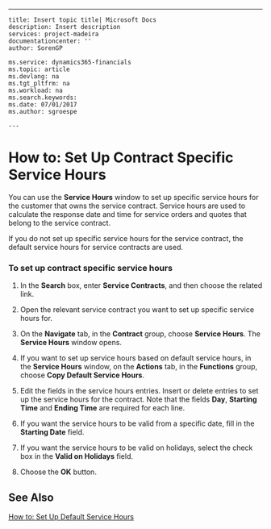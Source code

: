 ---
    title: Insert topic title| Microsoft Docs
    description: Insert description
    services: project-madeira
    documentationcenter: ''
    author: SorenGP

    ms.service: dynamics365-financials
    ms.topic: article
    ms.devlang: na
    ms.tgt_pltfrm: na
    ms.workload: na
    ms.search.keywords:
    ms.date: 07/01/2017
    ms.author: sgroespe

    ---
# How to: Set Up Contract Specific Service Hours
You can use the **Service Hours** window to set up specific service hours for the customer that owns the service contract. Service hours are used to calculate the response date and time for service orders and quotes that belong to the service contract.  
  
 If you do not set up specific service hours for the service contract, the default service hours for service contracts are used.  
  
### To set up contract specific service hours  
  
1.  In the **Search** box, enter **Service Contracts**, and then choose the related link.  
  
2.  Open the relevant service contract you want to set up specific service hours for.  
  
3.  On the **Navigate** tab, in the **Contract** group, choose **Service Hours**. The **Service Hours** window opens.  
  
4.  If you want to set up service hours based on default service hours, in the **Service Hours** window, on the **Actions** tab, in the **Functions** group, choose **Copy Default Service Hours**.  
  
5.  Edit the fields in the service hours entries. Insert or delete entries to set up the service hours for the contract. Note that the fields **Day**, **Starting Time** and **Ending Time** are required for each line.  
  
6.  If you want the service hours to be valid from a specific date, fill in the **Starting Date** field.  
  
7.  If you want the service hours to be valid on holidays, select the check box in the **Valid on Holidays** field.  
  
8.  Choose the **OK** button.  
  
## See Also  
 [How to: Set Up Default Service Hours](../FullExperience/how-to-set-up-default-service-hours.md)